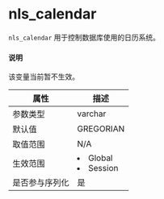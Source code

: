 # nls_calendar

`nls_calendar` 用于控制数据库使用的日历系统。

  <main id="notice" type='explain'>
    <h4>说明</h4>
    <p>该变量当前暂不生效。</p>
  </main>

| **属性**  |                                                   **描述**                                                   |
|---------|------------------------------------------------------------------------------------------------------------|
| 参数类型    | varchar                 |
| 默认值     | GREGORIAN               |
| 取值范围    | N/A                     |
| 生效范围    | <li> Global   <li> Session    |
| 是否参与序列化 | 是                       |
